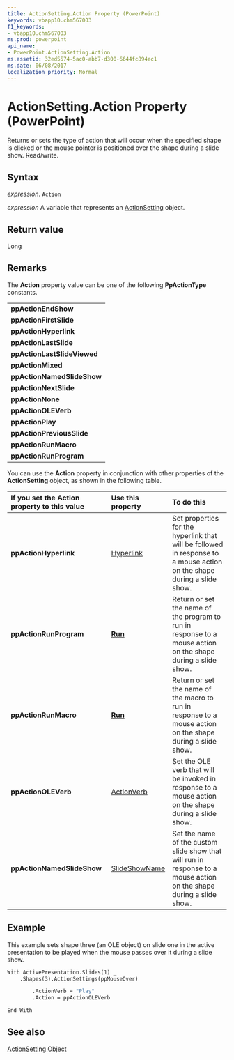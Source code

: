 ```yaml
---
title: ActionSetting.Action Property (PowerPoint)
keywords: vbapp10.chm567003
f1_keywords:
- vbapp10.chm567003
ms.prod: powerpoint
api_name:
- PowerPoint.ActionSetting.Action
ms.assetid: 32ed5574-5ac0-abb7-d300-6644fc894ec1
ms.date: 06/08/2017
localization_priority: Normal
---
```



# ActionSetting.Action Property (PowerPoint)

Returns or sets the type of action that will occur when the specified shape is clicked or the mouse pointer is positioned over the shape during a slide show. Read/write.


## Syntax

 _expression_. `Action`

_expression_ A variable that represents an [ActionSetting](./PowerPoint.ActionSetting.md) object.


## Return value

Long


## Remarks

The  **Action** property value can be one of the following **PpActionType** constants.


||
|:-----|
|**ppActionEndShow**|
|**ppActionFirstSlide**|
|**ppActionHyperlink**|
|**ppActionLastSlide**|
|**ppActionLastSlideViewed**|
|**ppActionMixed**|
|**ppActionNamedSlideShow**|
|**ppActionNextSlide**|
|**ppActionNone**|
|**ppActionOLEVerb**|
|**ppActionPlay**|
|**ppActionPreviousSlide**|
|**ppActionRunMacro**|
|**ppActionRunProgram**|

You can use the  **Action** property in conjunction with other properties of the **ActionSetting** object, as shown in the following table.



|**If you set the Action property to this value**|**Use this property**|**To do this**|
|:-----|:-----|:-----|
|**ppActionHyperlink**|[Hyperlink](PowerPoint.ActionSetting.Hyperlink.md)|Set properties for the hyperlink that will be followed in response to a mouse action on the shape during a slide show.|
|**ppActionRunProgram**|**[Run](PowerPoint.ActionSetting.Run.md)**|Return or set the name of the program to run in response to a mouse action on the shape during a slide show.|
|**ppActionRunMacro**|**[Run](PowerPoint.ActionSetting.Run.md)**|Return or set the name of the macro to run in response to a mouse action on the shape during a slide show.|
|**ppActionOLEVerb**|[ActionVerb](PowerPoint.ActionSetting.ActionVerb.md)|Set the OLE verb that will be invoked in response to a mouse action on the shape during a slide show.|
|**ppActionNamedSlideShow**|[SlideShowName](PowerPoint.ActionSetting.SlideShowName.md)|Set the name of the custom slide show that will run in response to a mouse action on the shape during a slide show.|

## Example

This example sets shape three (an OLE object) on slide one in the active presentation to be played when the mouse passes over it during a slide show.


```vb
With ActivePresentation.Slides(1) _
    .Shapes(3).ActionSettings(ppMouseOver)

        .ActionVerb = "Play"
        .Action = ppActionOLEVerb

End With
```


## See also


[ActionSetting Object](PowerPoint.ActionSetting.md)

